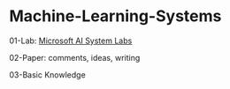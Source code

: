 # Machine-Learning-Systems

01-Lab: [Microsoft AI System Labs](https://github.com/microsoft/AI-System/tree/main/Labs/)

02-Paper: comments, ideas, writing 

03-Basic Knowledge 

